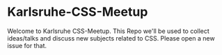 # Karlsruhe-CSS-Meetup
Welcome to Karlsruhe CSS-Meetup.
This Repo we'll be used to collect ideas/talks and discuss new subjects related to CSS.
Please open a new issue for that.
